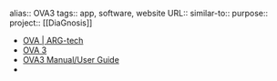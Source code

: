 alias:: OVA3
tags:: app, software, website
URL::
similar-to::
purpose::
project:: [[DiaGnosis]]

- [OVA | ARG-tech](https://www.arg.tech/index.php/ova/)
- [OVA 3](https://ova.arg.tech/)
- [OVA3 Manual/User Guide](https://arg.tech/~chris/OVA3UserGuide.pdf)
-